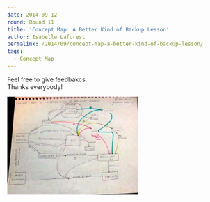 ```yaml
---
date: 2014-09-12
round: Round 11
title: 'Concept Map: A Better Kind of Backup Lesson'
author: Isabelle Laforest
permalink: /2014/09/concept-map-a-better-kind-of-backup-lesson/
tags:
  - Concept Map
---
```

Feel free to give feedbakcs.  
Thanks everybody!

[<img class="alignnone size-medium wp-image-8615" alt="IMG_20140912_102604" src="/uploads/2014/09/IMG_20140912_1026041-300x225.jpg" width="300" height="225" />][1]

 [1]: /uploads/2014/09/IMG_20140912_1026041.jpg
